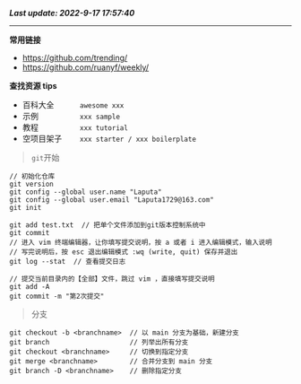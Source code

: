 **_Last update: 2022-9-17 17:57:40_**

---

**常用链接**

-   https://github.com/trending/
-   https://github.com/ruanyf/weekly/

**查找资源 tips**

-   百科大全 &emsp;&emsp;&emsp;`awesome xxx`
-   示例 &emsp;&emsp;&emsp;&emsp;&emsp;`xxx sample`
-   教程 &emsp;&emsp;&emsp;&emsp;&emsp;`xxx tutorial`
-   空项目架子 &emsp;&emsp;`xxx starter / xxx boilerplate`

> `git`开始

```
// 初始化仓库
git version
git config --global user.name "Laputa"
git config --global user.email "Laputa1729@163.com"
git init
```

```
git add test.txt  // 把单个文件添加到git版本控制系统中
git commit
// 进入 vim 终端编辑器，让你填写提交说明，按 a 或者 i 进入编辑模式，输入说明
// 写完说明后，按 esc 退出编辑模式 :wq (write, quit) 保存并退出
git log --stat  // 查看提交日志
```

```
// 提交当前目录内的【全部】文件，跳过 vim ，直接填写提交说明
git add -A
git commit -m "第2次提交"
```

> 分支

```
git checkout -b <branchname>  // 以 main 分支为基础，新建分支
git branch                    // 列举出所有分支
git checkout <branchname>     // 切换到指定分支
git merge <branchname>        // 合并分支到 main 分支
git branch -D <branchname>    // 删除指定分支
```
